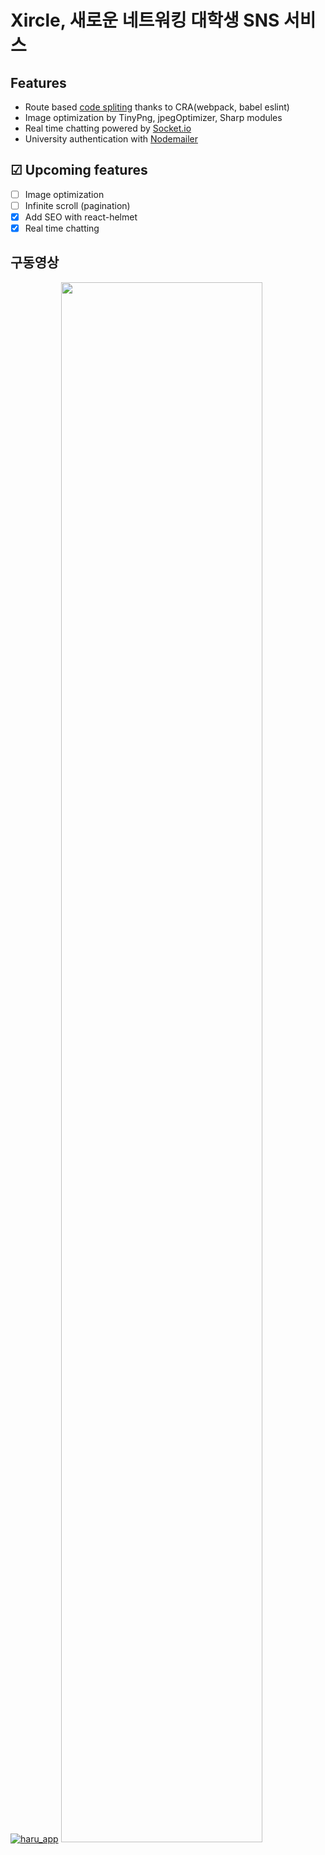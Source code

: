 # Xircle, 새로운 네트워킹 대학생 SNS 서비스

## Features
- Route based [code spliting](https://ko.reactjs.org/docs/code-splitting.html#route-based-code-splitting) thanks to CRA(webpack, babel eslint)
- Image optimization by TinyPng, jpegOptimizer, Sharp modules
- Real time chatting powered by [Socket.io](https://socket.io/)
- University authentication with [Nodemailer](https://nodemailer.com/about/)

## ☑ Upcoming features

- [ ] Image optimization
- [ ] Infinite scroll (pagination)
- [x] Add SEO with react-helmet
- [x] Real time chatting

## 구동영상

[![haru_app](https://img.youtube.com/vi/GY6mwkAIv84/0.jpg)](https://www.youtube.com/watch?v=GY6mwkAIv84&t=1s)
<img width="80%" src=""/>


